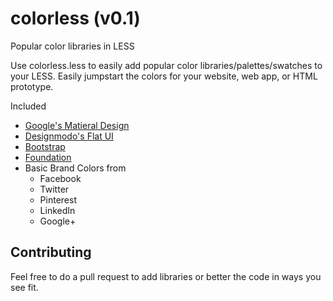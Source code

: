 # colorless (v0.1)
Popular color libraries in LESS

Use colorless.less to easily add popular color libraries/palettes/swatches to your LESS. Easily jumpstart the colors for your website, web app, or HTML prototype.

Included
- [Google's Matieral Design](http://www.google.com/design/spec/style/color.html)
- [Designmodo's Flat UI](http://designmodo.github.io/Flat-UI/)
- [Bootstrap](http://getbootstrap.com)
- [Foundation](http://foundation.zurb.com/)
- Basic Brand Colors from
  - Facebook
  - Twitter
  - Pinterest
  - LinkedIn
  - Google+

## Contributing
Feel free to do a pull request to add libraries or better the code in ways you see fit.